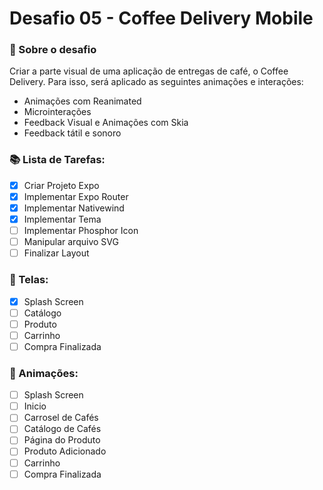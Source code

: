 # Desafio 05 - Coffee Delivery Mobile

### 🚀 Sobre o desafio
Criar a parte visual de uma aplicação de entregas de café, o Coffee Delivery. Para isso, será aplicado as seguintes animações e interações:

- Animações com Reanimated
- Microinterações
- Feedback Visual e Animações com Skia
- Feedback tátil e sonoro

### 📚 Lista de Tarefas:

- [X]  Criar Projeto Expo
- [X]  Implementar Expo Router
- [X]  Implementar Nativewind 
- [X]  Implementar Tema
- [ ]  Implementar Phosphor Icon
- [ ]  Manipular arquivo SVG 
- [ ]  Finalizar Layout

### 📱 Telas:

- [X]  Splash Screen
- [ ]  Catálogo
- [ ]  Produto 
- [ ]  Carrinho
- [ ]  Compra Finalizada

### 🎉 Animações:

- [ ]  Splash Screen
- [ ]  Inicio
- [ ]  Carrosel de Cafés
- [ ]  Catálogo de Cafés 
- [ ]  Página do Produto
- [ ]  Produto Adicionado
- [ ]  Carrinho
- [ ]  Compra Finalizada